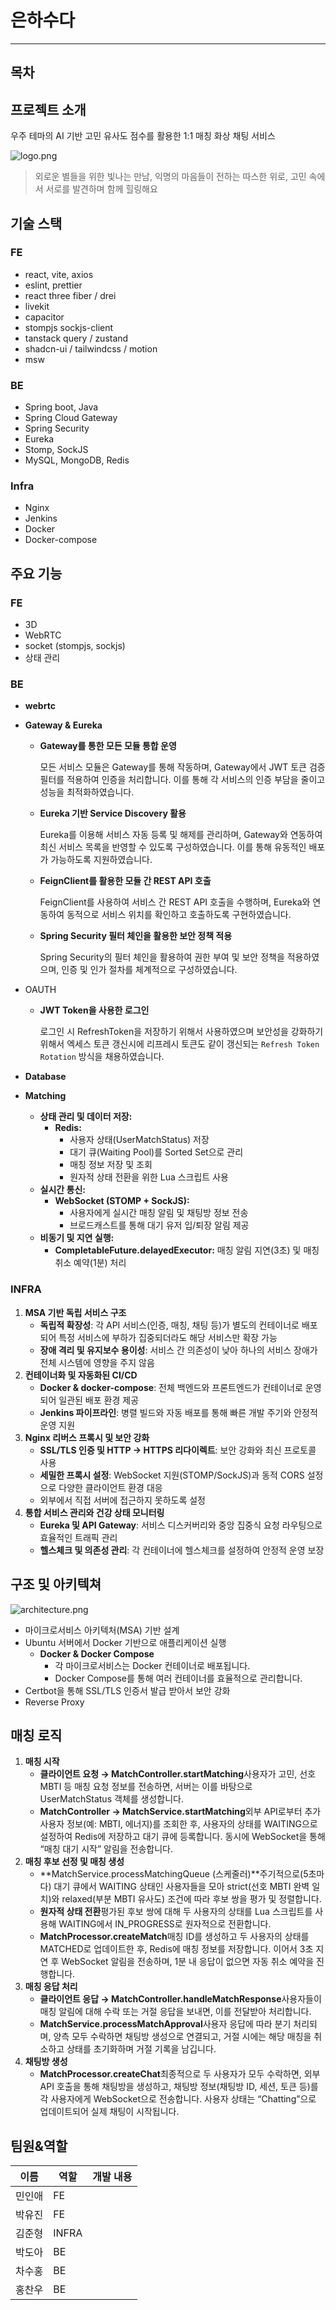 # 은하수다

---

## 목차

## 프로젝트 소개

우주 테마의 AI 기반 고민 유사도 점수를 활용한 1:1 매칭 화상 채팅 서비스

![logo.png](doc/logo.png)

> 외로운 별들을 위한 빛나는 만남,
익명의 마음들이 전하는 따스한 위로,
고민 속에서 서로를 발견하며 함께 힐링해요
> 

## 기술 스택

### FE

- react, vite, axios
- eslint, prettier
- react three fiber / drei
- livekit
- capacitor
- stompjs sockjs-client
- tanstack query / zustand
- shadcn-ui / tailwindcss / motion
- msw

### BE

- Spring boot, Java
- Spring Cloud Gateway
- Spring Security
- Eureka
- Stomp, SockJS
- MySQL, MongoDB, Redis

### Infra

- Nginx
- Jenkins
- Docker
- Docker-compose

## 주요 기능

### FE

- 3D
- WebRTC
- socket (stompjs, sockjs)
- 상태 관리

### BE

- **webrtc**
- **Gateway & Eureka**
    - **Gateway를 통한 모든 모듈 통합 운영**
        
        모든 서비스 모듈은 Gateway를 통해 작동하며, Gateway에서 JWT 토큰 검증 필터를 적용하여 인증을 처리합니다. 이를 통해 각 서비스의 인증 부담을 줄이고 성능을 최적화하였습니다.
        
    - **Eureka 기반 Service Discovery 활용**
        
        Eureka를 이용해 서비스 자동 등록 및 해제를 관리하며, Gateway와 연동하여 최신 서비스 목록을 반영할 수 있도록 구성하였습니다. 이를 통해 유동적인 배포가 가능하도록 지원하였습니다.
        
    - **FeignClient를 활용한 모듈 간 REST API 호출**
        
        FeignClient를 사용하여 서비스 간 REST API 호출을 수행하며, Eureka와 연동하여 동적으로 서비스 위치를 확인하고 호출하도록 구현하였습니다.
        
    - **Spring Security 필터 체인을 활용한 보안 정책 적용**
        
        Spring Security의 필터 체인을 활용하여 권한 부여 및 보안 정책을 적용하였으며, 인증 및 인가 절차를 체계적으로 구성하였습니다.
        
- OAUTH
    - **JWT Token을 사용한 로그인**
        
        로그인 시 RefreshToken을 저장하기 위해서 사용하였으며 보안성을 강화하기 위해서 엑세스 토큰 갱신시에 리프레시 토큰도 같이 갱신되는 `Refresh Token Rotation` 방식을 채용하였습니다.
        
- **Database**
- **Matching**
    - **상태 관리 및 데이터 저장:**
        - **Redis:**
            - 사용자 상태(UserMatchStatus) 저장
            - 대기 큐(Waiting Pool)를 Sorted Set으로 관리
            - 매칭 정보 저장 및 조회
            - 원자적 상태 전환을 위한 Lua 스크립트 사용
    - **실시간 통신:**
        - **WebSocket (STOMP + SockJS):**
            - 사용자에게 실시간 매칭 알림 및 채팅방 정보 전송
            - 브로드캐스트를 통해 대기 유저 입/퇴장 알림 제공
    - **비동기 및 지연 실행:**
        - **CompletableFuture.delayedExecutor:** 매칭 알림 지연(3초) 및 매칭 취소 예약(1분) 처리

### INFRA

1. **MSA 기반 독립 서비스 구조**
    - **독립적 확장성**: 각 API 서비스(인증, 매칭, 채팅 등)가 별도의 컨테이너로 배포되어 특정 서비스에 부하가 집중되더라도 해당 서비스만 확장 가능
    - **장애 격리 및 유지보수 용이성**: 서비스 간 의존성이 낮아 하나의 서비스 장애가 전체 시스템에 영향을 주지 않음
2. **컨테이너화 및 자동화된 CI/CD**
    - **Docker & docker-compose**: 전체 백엔드와 프론트엔드가 컨테이너로 운영되어 일관된 배포 환경 제공
    - **Jenkins 파이프라인**: 병렬 빌드와 자동 배포를 통해 빠른 개발 주기와 안정적 운영 지원
3. **Nginx 리버스 프록시 및 보안 강화**
    - **SSL/TLS 인증 및 HTTP → HTTPS 리다이렉트**: 보안 강화와 최신 프로토콜 사용
    - **세밀한 프록시 설정**: WebSocket 지원(STOMP/SockJS)과 동적 CORS 설정으로 다양한 클라이언트 환경 대응
    - 외부에서 직접 서버에 접근하지 못하도록 설정
4. **통합 서비스 관리와 건강 상태 모니터링**
    - **Eureka 및 API Gateway**: 서비스 디스커버리와 중앙 집중식 요청 라우팅으로 효율적인 트래픽 관리
    - **헬스체크 및 의존성 관리**: 각 컨테이너에 헬스체크를 설정하여 안정적 운영 보장

## 구조 및 아키텍쳐
![architecture.png](doc/architecture.png)

- 마이크로서비스 아키텍처(MSA) 기반 설계
- Ubuntu 서버에서 Docker 기반으로 애플리케이션 실행
    - **Docker & Docker Compose**
        - 각 마이크로서비스는 Docker 컨테이너로 배포됩니다.
        - Docker Compose를 통해 여러 컨테이너를 효율적으로 관리합니다.
- Certbot을 통해  SSL/TLS 인증서 발급 받아서 보안 강화
- Reverse Proxy

## 매칭 로직

1. **매칭 시작**
    - **클라이언트 요청 → MatchController.startMatching**사용자가 고민, 선호 MBTI 등 매칭 요청 정보를 전송하면, 서버는 이를 바탕으로 UserMatchStatus 객체를 생성합니다.
    - **MatchController → MatchService.startMatching**외부 API로부터 추가 사용자 정보(예: MBTI, 에너지)를 조회한 후, 사용자의 상태를 WAITING으로 설정하여 Redis에 저장하고 대기 큐에 등록합니다. 동시에 WebSocket을 통해 “매칭 대기 시작” 알림을 전송합니다.
2. **매칭 후보 선정 및 매칭 생성**
    - **MatchService.processMatchingQueue (스케줄러)**주기적으로(5초마다) 대기 큐에서 WAITING 상태인 사용자들을 모아 strict(선호 MBTI 완벽 일치)와 relaxed(부분 MBTI 유사도) 조건에 따라 후보 쌍을 평가 및 정렬합니다.
    - **원자적 상태 전환**평가된 후보 쌍에 대해 두 사용자의 상태를 Lua 스크립트를 사용해 WAITING에서 IN_PROGRESS로 원자적으로 전환합니다.
    - **MatchProcessor.createMatch**매칭 ID를 생성하고 두 사용자의 상태를 MATCHED로 업데이트한 후, Redis에 매칭 정보를 저장합니다. 이어서 3초 지연 후 WebSocket 알림을 전송하며, 1분 내 응답이 없으면 자동 취소 예약을 진행합니다.
3. **매칭 응답 처리**
    - **클라이언트 응답 → MatchController.handleMatchResponse**사용자들이 매칭 알림에 대해 수락 또는 거절 응답을 보내면, 이를 전달받아 처리합니다.
    - **MatchService.processMatchApproval**사용자 응답에 따라 분기 처리되며, 양측 모두 수락하면 채팅방 생성으로 연결되고, 거절 시에는 해당 매칭을 취소하고 상태를 초기화하며 거절 기록을 남깁니다.
4. **채팅방 생성**
    - **MatchProcessor.createChat**최종적으로 두 사용자가 모두 수락하면, 외부 API 호출을 통해 채팅방을 생성하고, 채팅방 정보(채팅방 ID, 세션, 토큰 등)를 각 사용자에게 WebSocket으로 전송합니다. 사용자 상태는 “Chatting”으로 업데이트되어 실제 채팅이 시작됩니다.

## 팀원&역할

| 이름 | 역할 | 개발 내용 |
| --- | --- | --- |
| 민인애 | FE |  |
| 박유진 | FE |  |
| 김준형 | INFRA |  |
| 박도아 | BE |  |
| 차수홍 | BE |  |
| 홍찬우 | BE |  |
